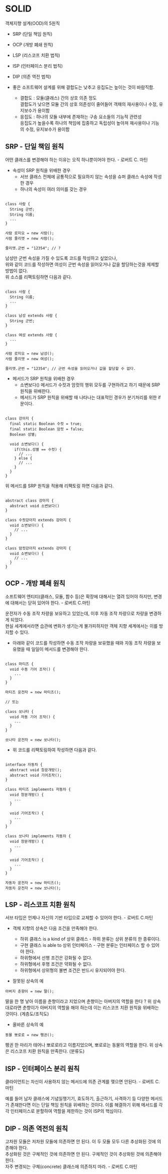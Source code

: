 # SOLID
객체지향 설계(OOD)의 5원칙

+ SRP (단일 책임 원칙)
+ OCP (개방 폐쇄 원칙)
+ LSP (리스코프 치환 법칙)
+ ISP (인터페이스 분리 법칙)
+ DIP (의존 역전 법칙)

+ 좋은 소프트웨어 설계를 위해 결합도는 낮추고 응집도는 높이는 것이 바람직함.
  - 결합도 : 모듈(클래스) 간의 상호 의존 정도   
    결합도가 낮으면 모듈 간의 상호 의존성이 줄어들어 객채의 재사용이나 수정, 유지보수가 용이함
  + 응집도 : 하나의 모듈 내부에 존재하는 구송 요소들의 기능적 관련성   
    응집도가 높을수록 하나의 책임에 집중하고 독립성이 높아져 재사용이나 기능의 수정, 유지보수가 용이함



## SRP - 단일 책임 원칙
  어떤 클래스를 변경해야 하는 이유는 오직 하나뿐이어야 한다. - 로버트 C. 마틴

+ 속성이 SRP 원칙을 위배한 경우
  + 서브 클래스 전체에 공통적으로 필요하지 않는 속성을 슈퍼 클래스 속성에 작성한 경우   
  + 하나의 속성이 여러 의미를 갖는 경우

```

class 사람 {
  String 군번;
  String 이름;
  ...
}

사람 로미오 = new 사람();
사람 줄리엣 = new 사람();

줄리엣.군번 = "12354"; // ?

```
남성만 군번 속성을 가질 수 있도록 코드를 작성하고 싶었으나,   
위와 같이 코드를 작성하면 여성이 군번 속성을 읽어오거나 값을 할당하는것을 제제할 방법이 없다.   
위 소스를 리팩토링하면 다음과 같다.


```

class 사람 {
  String 이름;
  ...
}

class 남성 extends 사람 {
  String 군번;
}

class 여성 extends 사람 {
  ...
}

사람 로미오 = new 남성();
사람 줄리엣 = new 여성();

줄리엣.군번 = "12354"; // 군번 속성을 읽어오거나 값을 할당할 수 없다.

```


+ 메서드가 SRP 원칙을 위배한 경우
  + 소변보다() 메서드가 수컷과 암컷의 행위 모두를 구현하려고 하기 때문에 SRP 원칙을 위배한다.
  + 메서드가 SRP 원칙을 위배할 때 나타나는 대표적인 경우가 분기처리를 위한 if문이다.

```

class 강아지 {
  final static Boolean 수컷 = true;
  final static Boolean 암컷 = false;
  Boolean 성별;
  
  void 소변보다() {
    if(this.성별 == 수컷) {
      // ...
    } else {
      // ...
    }
  }
}

```
    
위 메서드를 SRP 원칙을 적용해 리팩토링 하면 다음과 같다.

```

abstract class 강아지 {
  abstract void 소변보다()
}

class 수컷강아지 extends 강아지 {
  void 소변보다() {
    // ...
  }
}

class 암컷강아지 extends 강아지 {
  void 소변보다() {
    // ...
  }
}

```
  
  
## OCP - 개방 폐쇄 원칙
소프트웨어 엔티티(클래스, 모듈, 함수 등)은 확장에 대해서는 열려 있어야 하지만, 변경에 대해서는 닫혀 있어야 한다. - 로버트 C.마틴

운전자가 수동 조작 차량을 보유하고 있었는데, 이후 자동 조작 차량으로 차량을 변경하게 되었다.   
현실 세계에서라면 습관에 변화가 생기는게 불가피하지만 객체 지향 세계에서는 이를 방지할 수 있다.

+ 아래와 같이 코드를 작성하면 수동 조작 차량을 보유했을 때와 자동 조작 차량을 보유했을 때 일일이 메서드를 변경해야 한다.
```

class 마티즈 {
  void 수동 기어 조작() {
    ...
  }
}

마티즈 운전자 = new 마티즈();

// 또는

class 쏘나타 {
  void 자동 기어 조작() {
    ...
  }
}

쏘나타 운전자 = new 쏘나타();

``` 
  
+ 위 코드를 리팩토링하여 작성하면 다음과 같다.

```

interface 자동차 {
  abstract void 창문개방();
  abstract void 기어조작();
}

class 마티즈 implements 자동차 {
  void 창문개방() {
    ...
  }
  
  void 기어조작() {
    ...
  }
}

class 쏘나타 implements 자동차 {
  void 창문개방() {
    ...
  }
  
  void 기어조작() {
    ...
  }
}

자동차 운전자 = new 마티즈();
자동차 운전자 = new 쏘나타();

```
  
  
## LSP - 리스코프 치환 원칙
서브 타입은 언제나 자신의 기반 타입으로 교체할 수 있어야 한다.  - 로버트 C.마틴

+ 객체 지향의 상속은 다음 조건을 만족해야 한다.
  - 하위 클래스 is a kind of 상위 클래스 - 하위 분류는 상위 분류의 한 종류이다.
  - 구현 클래스 is able to 상위 인터페이스 - 구현 분류는 인터페이스 할 수 있어야 한다.
  - 하위형에서 선행 조건은 강화될 수 없다.
  - 하위형에서 후행 조건은 약화될 수 없다.
  - 하위형에서 상위형의 불변 조건은 반드시 유지되어야 한다.
  
+ 잘못된 상속의 예

```
아버지 춘향이 = new 딸();
```
딸을 한 명 낳아 이름을 춘향이라고 지었으며 춘향이는 아버지의 역할을 한다 ?
위 상속대로라면 춘향이가 아버지의 역할을 해야 하는데 이는 리스코프 치환 원칙을 위배하는 것이다. (계층도/조직도)

+ 올바른 상속의 예


```
동물 뽀로로 = new 펭귄();
```

펭귄 한 마리가 태어나 뽀로로라고 이름지었으며, 뽀로로는 동물의 역할을 한다. 
위 상속은 리스코프 치환 원칙을 만족한다. (분류도)


## ISP - 인터페이스 분리 원칙
클라이언트는 자신이 사용하지 않는 메서드에 의존 관계를 맺으면 안된다.  - 로버트 C.마틴

예를 들어 남자 클래스에 기념일챙기기, 효도하기, 출근하기, 사격하기 등 다양한 메서드가 존재한다면 이는 단일 책임 원칙을 위배하는 것이다.
이를 해결하기 위해 메서드를 각각 인터페이스로 분할하여 역할을 제한하는 것이 ISP의 핵심이다.


## DIP - 의존 역전의 원칙
고차원 모듈은 저차원 모듈에 의존하면 안 된다. 이 두 모듈 모두 다른 추상화된 것에 의존해야 한다.   
추상화된 것은 구체적인 것에 의존하면 안 된다. 구체적인 것이 추상화된 것에 의존해야 한다.   
자주 변경되는 구체(concrete) 클래스에 의존하지 마라. - 로버트 C.마틴




